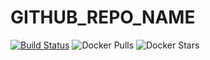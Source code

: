 # __GITHUB_REPO_NAME__

[![Build Status](https://github.com/__GITHUB_USERNAME__/__GITHUB_REPO_NAME__/actions/workflows/latest-release.yml/badge.svg)](https://github.com/__GITHUB_USERNAME__/__GITHUB_REPO_NAME__/actions/workflows/latest-release.yml)
![Docker Pulls](https://img.shields.io/docker/pulls/__DOCKER_HUB_USERNAME__/__CONTAINER__.svg)
![Docker Stars](https://img.shields.io/docker/stars/__DOCKER_HUB_USERNAME__/__CONTAINER__.svg)

